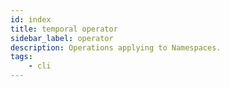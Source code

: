 ```yaml
---
id: index
title: temporal operator
sidebar_label: operator
description: Operations applying to Namespaces.
tags:
	- cli
---
```



